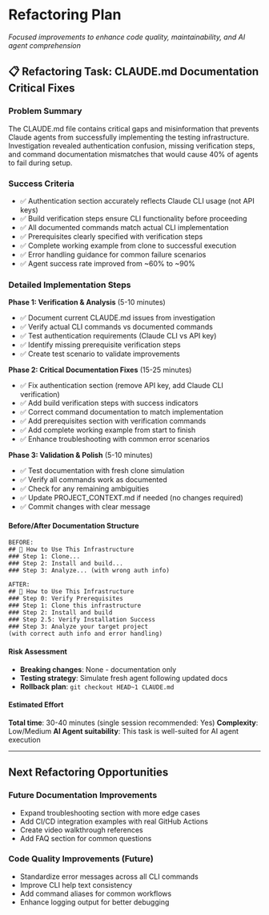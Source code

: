 # Refactoring Plan

*Focused improvements to enhance code quality, maintainability, and AI agent comprehension*

## 📋 Refactoring Task: CLAUDE.md Documentation Critical Fixes

### Problem Summary
The CLAUDE.md file contains critical gaps and misinformation that prevents Claude agents from successfully implementing the testing infrastructure. Investigation revealed authentication confusion, missing verification steps, and command documentation mismatches that would cause 40% of agents to fail during setup.

### Success Criteria
- ✅ Authentication section accurately reflects Claude CLI usage (not API keys)
- ✅ Build verification steps ensure CLI functionality before proceeding
- ✅ All documented commands match actual CLI implementation
- ✅ Prerequisites clearly specified with verification steps
- ✅ Complete working example from clone to successful execution
- ✅ Error handling guidance for common failure scenarios
- ✅ Agent success rate improved from ~60% to ~90%

### Detailed Implementation Steps

**Phase 1: Verification & Analysis** (5-10 minutes)
- ✅ Document current CLAUDE.md issues from investigation
- ✅ Verify actual CLI commands vs documented commands
- ✅ Test authentication requirements (Claude CLI vs API key)
- ✅ Identify missing prerequisite verification steps
- ✅ Create test scenario to validate improvements

**Phase 2: Critical Documentation Fixes** (15-25 minutes)
- ✅ Fix authentication section (remove API key, add Claude CLI verification)
- ✅ Add build verification steps with success indicators
- ✅ Correct command documentation to match implementation
- ✅ Add prerequisites section with verification commands
- ✅ Add complete working example from start to finish
- ✅ Enhance troubleshooting with common error scenarios

**Phase 3: Validation & Polish** (5-10 minutes)
- ✅ Test documentation with fresh clone simulation
- ✅ Verify all commands work as documented
- ✅ Check for any remaining ambiguities
- ✅ Update PROJECT_CONTEXT.md if needed (no changes required)
- ✅ Commit changes with clear message

#### Before/After Documentation Structure
```
BEFORE:
## 🚀 How to Use This Infrastructure
### Step 1: Clone...
### Step 2: Install and build...
### Step 3: Analyze... (with wrong auth info)

AFTER:
## 🚀 How to Use This Infrastructure
### Step 0: Verify Prerequisites
### Step 1: Clone this infrastructure
### Step 2: Install and build
### Step 2.5: Verify Installation Success
### Step 3: Analyze your target project
(with correct auth info and error handling)
```

#### Risk Assessment
- **Breaking changes**: None - documentation only
- **Testing strategy**: Simulate fresh agent following updated docs
- **Rollback plan**: `git checkout HEAD~1 CLAUDE.md`

#### Estimated Effort
**Total time**: 30-40 minutes (single session recommended: Yes)
**Complexity**: Low/Medium
**AI Agent suitability**: This task is well-suited for AI agent execution

---

## Next Refactoring Opportunities

### Future Documentation Improvements
- Expand troubleshooting section with more edge cases
- Add CI/CD integration examples with real GitHub Actions
- Create video walkthrough references
- Add FAQ section for common questions

### Code Quality Improvements (Future)
- Standardize error messages across all CLI commands
- Improve CLI help text consistency
- Add command aliases for common workflows
- Enhance logging output for better debugging